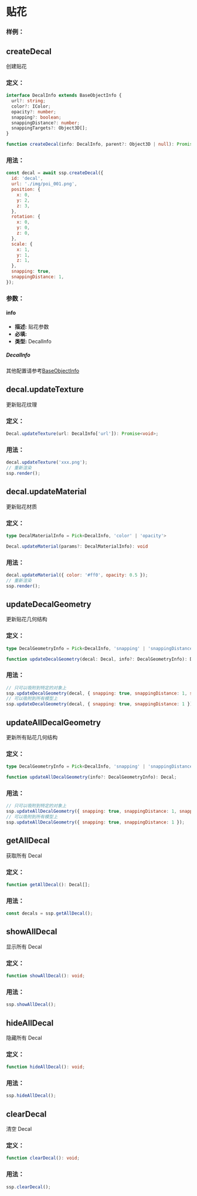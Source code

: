 # 贴花

### 样例：

<Docs-Iframe src="decal/decalSpotting.html" />

<Docs-Iframe src="decal/decalTransform.html" />

## createDecal

创建贴花

### 定义：

```ts
interface DecalInfo extends BaseObjectInfo {
  url?: string;
  color?: IColor;
  opacity?: number;
  snapping?: boolean;
  snappingDistance?: number;
  snappingTargets?: Object3D[];
}

function createDecal(info: DecalInfo, parent?: Object3D | null): Promise<Decal>;
```

### 用法：

```js
const decal = await ssp.createDecal({
  id: 'decal',
  url: './img/poi_001.png',
  position: {
    x: 0,
    y: 2,
    z: 3,
  },
  rotation: {
    x: 0,
    y: 0,
    z: 0,
  },
  scale: {
    x: 1,
    y: 1,
    z: 1,
  },
  snapping: true,
  snappingDistance: 1,
});
```

### 参数：

#### info

- **描述:** 贴花参数
- **必填:** <Base-RequireIcon :isRequire="true"/>
- **类型:** DecalInfo

##### DecalInfo

<Docs-Table
    :data="[
      { prop: 'url', desc: '图片地址', type: 'string', require: false, default: '' },
      { prop: 'color', desc: '颜色', type: 'IColor', require: false, default: '#fff', link: '../guide/types#icolor' },
      { prop: 'opacity', desc: '不透明度', type: 'number', require: false, default: '1', },
      { prop: 'snapping', desc: '是否开启吸附', type: 'boolean', require: false, default: 'true', },
      { prop: 'snappingDistance', desc: '吸附距离', type: 'number', require: false, default: '1', },
      { prop: 'snappingTargets', desc: '吸附目标', type: 'Object3D[]', require: false, default: '场景所有模型', },
    ]"
/>

其他配置请参考[BaseObjectInfo](../guide/types#baseobjectinfo)

## decal.updateTexture

更新贴花纹理

### 定义：

```ts
Decal.updateTexture(url: DecalInfo['url']): Promise<void>;
```

### 用法：

```js
decal.updateTexture('xxx.png');
// 重新渲染
ssp.render();
```

## decal.updateMaterial

更新贴花材质

### 定义：

```ts
type DecalMaterialInfo = Pick<DecalInfo, 'color' | 'opacity'>

Decal.updateMaterial(params?: DecalMaterialInfo): void
```

### 用法：

```js
decal.updateMaterial({ color: '#ff0', opacity: 0.5 });
// 重新渲染
ssp.render();
```

## updateDecalGeometry

更新贴花几何结构

### 定义：

```ts
type DecalGeometryInfo = Pick<DecalInfo, 'snapping' | 'snappingDistance' | 'snappingTargets'>;

function updateDecalGeometry(decal: Decal, info?: DecalGeometryInfo): Decal;
```

### 用法：

```js
// 只可以吸附到特定的对象上
ssp.updateDecalGeometry(decal, { snapping: true, snappingDistance: 1, snappingTargets: [xxxObject] });
// 可以吸附到所有模型上
ssp.updateDecalGeometry(decal, { snapping: true, snappingDistance: 1 });
```

## updateAllDecalGeometry

更新所有贴花几何结构

### 定义：

```ts
type DecalGeometryInfo = Pick<DecalInfo, 'snapping' | 'snappingDistance' | 'snappingTargets'>;

function updateAllDecalGeometry(info?: DecalGeometryInfo): Decal;
```

### 用法：

```js
// 只可以吸附到特定的对象上
ssp.updateAllDecalGeometry({ snapping: true, snappingDistance: 1, snappingTargets: [xxxObject] });
// 可以吸附到所有模型上
ssp.updateAllDecalGeometry({ snapping: true, snappingDistance: 1 });
```

## getAllDecal

获取所有 Decal

### 定义：

```ts
function getAllDecal(): Decal[];
```

### 用法：

```js
const decals = ssp.getAllDecal();
```

## showAllDecal

显示所有 Decal

### 定义：

```ts
function showAllDecal(): void;
```

### 用法：

```js
ssp.showAllDecal();
```

## hideAllDecal

隐藏所有 Decal

### 定义：

```ts
function hideAllDecal(): void;
```

### 用法：

```js
ssp.hideAllDecal();
```

## clearDecal

清空 Decal

### 定义：

```ts
function clearDecal(): void;
```

### 用法：

```js
ssp.clearDecal();
```

